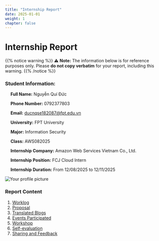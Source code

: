 ```yaml
---
title: "Internship Report"
date: 2025-01-01
weight: 1
chapter: false
---
```

# Internship Report

{{% notice warning %}}
⚠️ **Note:** The information below is for reference purposes only. Please **do not copy verbatim** for your report, including this warning.
{{% /notice %}}

### Student Information:

&emsp; **Full Name:** Nguyễn Quí Đức

&emsp; **Phone Number:** 0792377803

&emsp; **Email:** ducnqse182087@fpt.edu.vn

&emsp; **University:** FPT University 

&emsp; **Major:** Information Security

&emsp; **Class:** AWS082025

&emsp; **Internship Company:** Amazon Web Services Vietnam Co., Ltd.

&emsp; **Internship Position:** FCJ Cloud Intern

&emsp; **Internship Duration:** From 12/08/2025 to 12/11/2025

![Your profile picture](/images/avt.jpg)

### Report Content

1. [Worklog](1-Worklog/)
2. [Proposal](2-Proposal/)
3. [Translated Blogs](3-BlogsTranslated/)
4. [Events Participated](4-EventParticipated/)
5. [Workshop](5-Workshop/)
6. [Self-evaluation](6-Self-evaluation/)
7. [Sharing and Feedback](7-Feedback/)
